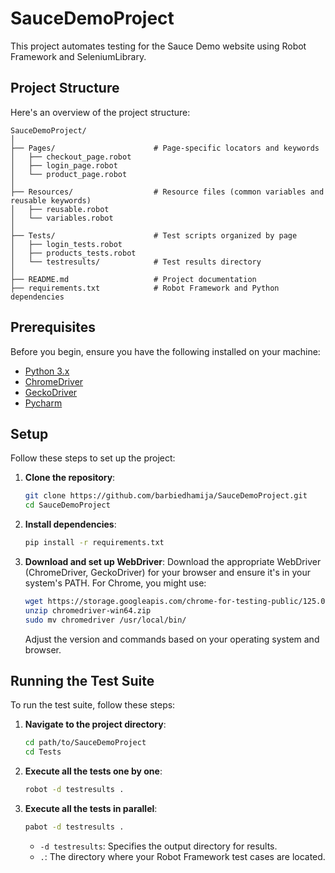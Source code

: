 # SauceDemoProject

This project automates testing for the Sauce Demo website using Robot Framework and SeleniumLibrary.

## Project Structure

Here's an overview of the project structure:

```plaintext
SauceDemoProject/
│
├── Pages/                      # Page-specific locators and keywords
│   ├── checkout_page.robot
│   ├── login_page.robot
│   └── product_page.robot
│
├── Resources/                  # Resource files (common variables and reusable keywords)
│   ├── reusable.robot
│   └── variables.robot
│
├── Tests/                      # Test scripts organized by page 
│   ├── login_tests.robot
│   ├── products_tests.robot
│   └── testresults/            # Test results directory
│
├── README.md                   # Project documentation
├── requirements.txt            # Robot Framework and Python dependencies

```

## Prerequisites

Before you begin, ensure you have the following installed on your machine:
- [Python 3.x](https://www.python.org/downloads/)
- [ChromeDriver](https://googlechromelabs.github.io/chrome-for-testing/#stable)
- [GeckoDriver](https://github.com/mozilla/geckodriver/releases)
- [Pycharm](https://www.jetbrains.com/pycharm/)

## Setup
Follow these steps to set up the project:

1. **Clone the repository**:
    ```bash
    git clone https://github.com/barbiedhamija/SauceDemoProject.git
    cd SauceDemoProject
    ```

2. **Install dependencies**:
    ```bash
    pip install -r requirements.txt
    ```

3. **Download and set up WebDriver**:
    Download the appropriate WebDriver (ChromeDriver, GeckoDriver) for your browser and ensure it's in your system's PATH. For Chrome, you might use:
    ```bash
    wget https://storage.googleapis.com/chrome-for-testing-public/125.0.6422.141/win64/chromedriver-win64.zip
    unzip chromedriver-win64.zip
    sudo mv chromedriver /usr/local/bin/
    ```
    Adjust the version and commands based on your operating system and browser.

## Running the Test Suite

To run the test suite, follow these steps:

1. **Navigate to the project directory**:
    ```bash
    cd path/to/SauceDemoProject
    cd Tests
    ```

2. **Execute all the tests one by one**:
    ```bash
    robot -d testresults .
    ```

3. **Execute all the tests in parallel**:
    ```bash
    pabot -d testresults .
    ```
    - `-d testresults`: Specifies the output directory for results.
    - `.`: The directory where your Robot Framework test cases are located.
